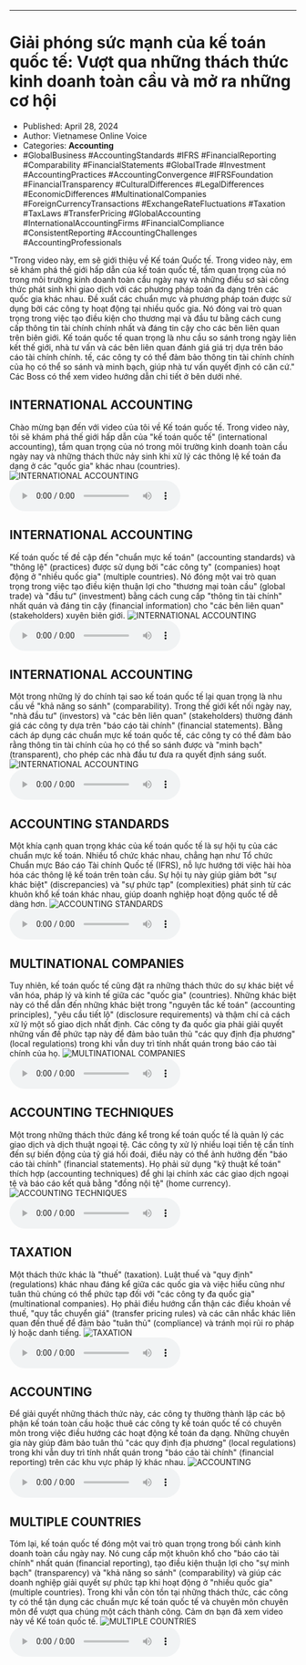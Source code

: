 
---

# Giải phóng sức mạnh của kế toán quốc tế: Vượt qua những thách thức kinh doanh toàn cầu và mở ra những cơ hội

- Published: April 28, 2024
- Author: Vietnamese Online Voice
- Categories: **Accounting**
- #GlobalBusiness #AccountingStandards #IFRS #FinancialReporting #Comparability #FinancialStatements #GlobalTrade #Investment #AccountingPractices #AccountingConvergence #IFRSFoundation #FinancialTransparency #CulturalDifferences #LegalDifferences #EconomicDifferences #MultinationalCompanies #ForeignCurrencyTransactions #ExchangeRateFluctuations #Taxation #TaxLaws #TransferPricing #GlobalAccounting #InternationalAccountingFirms #FinancialCompliance #ConsistentReporting #AccountingChallenges #AccountingProfessionals

"Trong video này, em sẽ giới thiệu về Kế toán Quốc tế. Trong video này, em sẽ khám phá thế giới hấp dẫn của kế toán quốc tế, tầm quan trọng của nó trong môi trường kinh doanh toàn cầu ngày nay và những điều sơ sài công thức phát sinh khi giao dịch với các phương pháp toán đa dạng trên các quốc gia khác nhau. Đề xuất các chuẩn mực và phương pháp toán được sử dụng bởi các công ty hoạt động tại nhiều quốc gia. Nó đóng vai trò quan trọng trong việc tạo điều kiện cho thương mại và đầu tư bằng cách cung cấp thông tin tài chính chính nhất và đáng tin cậy cho các bên liên quan trên biên giới. Kế toán quốc tế quan trọng là nhu cầu so sánh trong ngày liên kết thế giới, nhà tư vấn và các bên liên quan đánh giá giá trị dựa trên báo cáo tài chính chính. tế, các công ty có thể đảm bảo thông tin tài chính chính của họ có thể so sánh và minh bạch, giúp nhà tư vấn quyết định có căn cứ." Các Boss có thể xem video hướng dẫn chi tiết ở bên dưới nhé.


## INTERNATIONAL ACCOUNTING

Chào mừng bạn đến với video của tôi về Kế toán quốc tế. Trong video này, tôi sẽ khám phá thế giới hấp dẫn của "kế toán quốc tế" (international accounting), tầm quan trọng của nó trong môi trường kinh doanh toàn cầu ngày nay và những thách thức nảy sinh khi xử lý các thông lệ kế toán đa dạng ở các "quốc gia" khác nhau (countries).
![INTERNATIONAL ACCOUNTING](https://http-archiver-apis-production-80.schnworks.com/storage/images/transitions/2024-04-28/transition-24060791168-Montserrat-Regular-303F9F.jpg)
<audio controls>
    <source src="https://http-archiver-apis-production-80.schnworks.com/storage/storage/audio/file-16313957954.mp3" type="audio/mpeg">
</audio>



## INTERNATIONAL ACCOUNTING

Kế toán quốc tế đề cập đến "chuẩn mực kế toán" (accounting standards) và "thông lệ" (practices) được sử dụng bởi "các công ty" (companies) hoạt động ở "nhiều quốc gia" (multiple countries). Nó đóng một vai trò quan trọng trong việc tạo điều kiện thuận lợi cho "thương mại toàn cầu" (global trade) và "đầu tư" (investment) bằng cách cung cấp "thông tin tài chính" nhất quán và đáng tin cậy (financial information) cho "các bên liên quan" (stakeholders) xuyên biên giới.
![INTERNATIONAL ACCOUNTING](https://http-archiver-apis-production-80.schnworks.com/storage/images/transitions/2024-04-28/transition--15535350174-Montserrat-Thin-512DA8.jpg)
<audio controls>
    <source src="https://http-archiver-apis-production-80.schnworks.com/storage/storage/audio/file-15872012.mp3" type="audio/mpeg">
</audio>



## INTERNATIONAL ACCOUNTING

Một trong những lý do chính tại sao kế toán quốc tế lại quan trọng là nhu cầu về "khả năng so sánh" (comparability). Trong thế giới kết nối ngày nay, "nhà đầu tư" (investors) và "các bên liên quan" (stakeholders) thường đánh giá các công ty dựa trên "báo cáo tài chính" (financial statements). Bằng cách áp dụng các chuẩn mực kế toán quốc tế, các công ty có thể đảm bảo rằng thông tin tài chính của họ có thể so sánh được và "minh bạch" (transparent), cho phép các nhà đầu tư đưa ra quyết định sáng suốt.
![INTERNATIONAL ACCOUNTING](https://http-archiver-apis-production-80.schnworks.com/storage/images/transitions/2024-04-28/transition--28452675472-Montserrat-Regular-4A148C.jpg)
<audio controls>
    <source src="https://http-archiver-apis-production-80.schnworks.com/storage/storage/audio/file-19000059182.mp3" type="audio/mpeg">
</audio>



## ACCOUNTING STANDARDS

Một khía cạnh quan trọng khác của kế toán quốc tế là sự hội tụ của các chuẩn mực kế toán. Nhiều tổ chức khác nhau, chẳng hạn như Tổ chức Chuẩn mực Báo cáo Tài chính Quốc tế (IFRS), nỗ lực hướng tới việc hài hòa hóa các thông lệ kế toán trên toàn cầu. Sự hội tụ này giúp giảm bớt "sự khác biệt" (discrepancies) và "sự phức tạp" (complexities) phát sinh từ các khuôn khổ kế toán khác nhau, giúp doanh nghiệp hoạt động quốc tế dễ dàng hơn.
![ACCOUNTING STANDARDS](https://http-archiver-apis-production-80.schnworks.com/storage/images/transitions/2024-04-28/transition--13987981602-Montserrat-ExtraBold-880E4F.jpg)
<audio controls>
    <source src="https://http-archiver-apis-production-80.schnworks.com/storage/storage/audio/file-11758795204.mp3" type="audio/mpeg">
</audio>



## MULTINATIONAL COMPANIES

Tuy nhiên, kế toán quốc tế cũng đặt ra những thách thức do sự khác biệt về văn hóa, pháp lý và kinh tế giữa các "quốc gia" (countries). Những khác biệt này có thể dẫn đến những khác biệt trong "nguyên tắc kế toán" (accounting principles), "yêu cầu tiết lộ" (disclosure requirements) và thậm chí cả cách xử lý một số giao dịch nhất định. Các công ty đa quốc gia phải giải quyết những vấn đề phức tạp này để đảm bảo tuân thủ "các quy định địa phương" (local regulations) trong khi vẫn duy trì tính nhất quán trong báo cáo tài chính của họ.
![MULTINATIONAL COMPANIES](https://http-archiver-apis-production-80.schnworks.com/storage/images/transitions/2024-04-28/transition--4635973833-Montserrat-Black-673AB7.jpg)
<audio controls>
    <source src="https://http-archiver-apis-production-80.schnworks.com/storage/storage/audio/file-13676632296.mp3" type="audio/mpeg">
</audio>



## ACCOUNTING TECHNIQUES

Một trong những thách thức đáng kể trong kế toán quốc tế là quản lý các giao dịch và dịch thuật ngoại tệ. Các công ty xử lý nhiều loại tiền tệ cần tính đến sự biến động của tỷ giá hối đoái, điều này có thể ảnh hưởng đến "báo cáo tài chính" (financial statements). Họ phải sử dụng "kỹ thuật kế toán" thích hợp (accounting techniques) để ghi lại chính xác các giao dịch ngoại tệ và báo cáo kết quả bằng "đồng nội tệ" (home currency).
![ACCOUNTING TECHNIQUES](https://http-archiver-apis-production-80.schnworks.com/storage/images/transitions/2024-04-28/transition--8567219115-Montserrat-ExtraBold-673AB7.jpg)
<audio controls>
    <source src="https://http-archiver-apis-production-80.schnworks.com/storage/storage/audio/file-14196890412.mp3" type="audio/mpeg">
</audio>



## TAXATION

Một thách thức khác là "thuế" (taxation). Luật thuế và "quy định" (regulations) khác nhau đáng kể giữa các quốc gia và việc hiểu cũng như tuân thủ chúng có thể phức tạp đối với "các công ty đa quốc gia" (multinational companies). Họ phải điều hướng cẩn thận các điều khoản về thuế, "quy tắc chuyển giá" (transfer pricing rules) và các cân nhắc khác liên quan đến thuế để đảm bảo "tuân thủ" (compliance) và tránh mọi rủi ro pháp lý hoặc danh tiếng.
![TAXATION](https://http-archiver-apis-production-80.schnworks.com/storage/images/transitions/2024-04-28/transition--5505029257-Montserrat-SemiBold-1A237E.jpg)
<audio controls>
    <source src="https://http-archiver-apis-production-80.schnworks.com/storage/storage/audio/file-14878228197.mp3" type="audio/mpeg">
</audio>



## ACCOUNTING

Để giải quyết những thách thức này, các công ty thường thành lập các bộ phận kế toán toàn cầu hoặc thuê các công ty kế toán quốc tế có chuyên môn trong việc điều hướng các hoạt động kế toán đa dạng. Những chuyên gia này giúp đảm bảo tuân thủ "các quy định địa phương" (local regulations) trong khi vẫn duy trì tính nhất quán trong "báo cáo tài chính" (financial reporting) trên các khu vực pháp lý khác nhau.
![ACCOUNTING](https://http-archiver-apis-production-80.schnworks.com/storage/images/transitions/2024-04-28/transition--38239071004-Montserrat-Medium-512DA8.jpg)
<audio controls>
    <source src="https://http-archiver-apis-production-80.schnworks.com/storage/storage/audio/file-19813489694.mp3" type="audio/mpeg">
</audio>



## MULTIPLE COUNTRIES

Tóm lại, kế toán quốc tế đóng một vai trò quan trọng trong bối cảnh kinh doanh toàn cầu ngày nay. Nó cung cấp một khuôn khổ cho "báo cáo tài chính" nhất quán (financial reporting), tạo điều kiện thuận lợi cho "sự minh bạch" (transparency) và "khả năng so sánh" (comparability) và giúp các doanh nghiệp giải quyết sự phức tạp khi hoạt động ở "nhiều quốc gia" (multiple countries). Trong khi vẫn còn tồn tại những thách thức, các công ty có thể tận dụng các chuẩn mực kế toán quốc tế và chuyên môn chuyên môn để vượt qua chúng một cách thành công. Cảm ơn bạn đã xem video này về Kế toán quốc tế.
![MULTIPLE COUNTRIES](https://http-archiver-apis-production-80.schnworks.com/storage/images/transitions/2024-04-28/transition--41114812299-Montserrat-Regular-004895.jpg)
<audio controls>
    <source src="https://http-archiver-apis-production-80.schnworks.com/storage/storage/audio/file-23547080115.mp3" type="audio/mpeg">
</audio>


